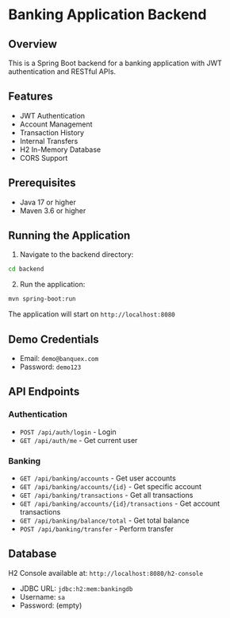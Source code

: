 # Banking Application Backend

## Overview
This is a Spring Boot backend for a banking application with JWT authentication and RESTful APIs.

## Features
- JWT Authentication
- Account Management
- Transaction History
- Internal Transfers
- H2 In-Memory Database
- CORS Support

## Prerequisites
- Java 17 or higher
- Maven 3.6 or higher

## Running the Application

1. Navigate to the backend directory:
```bash
cd backend
```

2. Run the application:
```bash
mvn spring-boot:run
```

The application will start on `http://localhost:8080`

## Demo Credentials
- Email: `demo@banquex.com`
- Password: `demo123`

## API Endpoints

### Authentication
- `POST /api/auth/login` - Login
- `GET /api/auth/me` - Get current user

### Banking
- `GET /api/banking/accounts` - Get user accounts
- `GET /api/banking/accounts/{id}` - Get specific account
- `GET /api/banking/transactions` - Get all transactions
- `GET /api/banking/accounts/{id}/transactions` - Get account transactions
- `GET /api/banking/balance/total` - Get total balance
- `POST /api/banking/transfer` - Perform transfer

## Database
H2 Console available at: `http://localhost:8080/h2-console`
- JDBC URL: `jdbc:h2:mem:bankingdb`
- Username: `sa`
- Password: (empty)